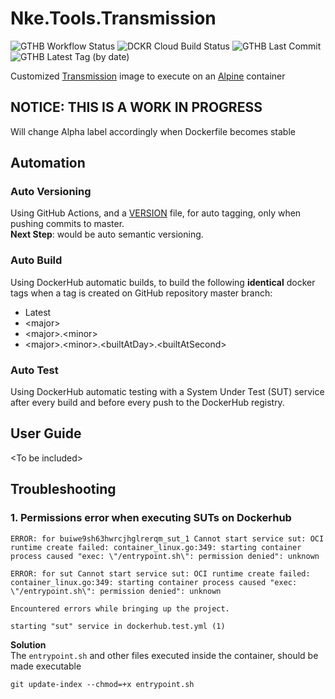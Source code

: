 # Nke.Tools.Transmission 

![GTHB Workflow Status](https://img.shields.io/github/workflow/status/bluekrow-dockerhub/Nke.Tools.Transmission/Auto-Versioning?label=Auto%20Version&logo=github&logoColor=gainsboro)
![DCKR Cloud Build Status](https://img.shields.io/docker/cloud/build/bluekrow/nke-tools-transmission?label=Auto%20Build&logo=docker&logoColor=gainsboro)
![GTHB Last Commit](https://img.shields.io/github/last-commit/bluekrow-dockerhub/Nke.Tools.Transmission?label=Last%20Commit&logo=github&logoColor=gainsboro)
![GTHB Latest Tag (by date)](https://img.shields.io/github/v/tag/bluekrow-dockerhub/Nke.Tools.Transmission?label=Latest%20Tag&logo=github&logoColor=gainsboro)

Customized [Transmission](https://transmissionbt.com/) image to execute on an [Alpine](https://alpinelinux.org) container  

## NOTICE: THIS IS A WORK IN PROGRESS
Will change Alpha label accordingly when Dockerfile becomes stable 

## Automation
### Auto Versioning
Using GitHub Actions, and a [VERSION](VERSION) file, for auto tagging, only when pushing commits to master.  
**Next Step**: would be auto semantic versioning.
### Auto Build
Using DockerHub automatic builds, to build the following **identical** docker tags when a tag is created on GitHub repository master branch:
- Latest
- \<major>
- \<major>.\<minor>
- \<major>.\<minor>.\<builtAtDay>.\<builtAtSecond>
### Auto Test 
Using DockerHub automatic testing with a System Under Test (SUT) service after every build and before every push to the DockerHub registry.

## User Guide
\<To be included>

## Troubleshooting
### 1. Permissions error when executing SUTs on Dockerhub
  ```
  ERROR: for buiwe9sh63hwrcjhglrerqm_sut_1 Cannot start service sut: OCI runtime create failed: container_linux.go:349: starting container process caused "exec: \"/entrypoint.sh\": permission denied": unknown  

  ERROR: for sut Cannot start service sut: OCI runtime create failed: container_linux.go:349: starting container process caused "exec: \"/entrypoint.sh\": permission denied": unknown

  Encountered errors while bringing up the project.

  starting "sut" service in dockerhub.test.yml (1)
  ```
  **Solution**  
The `entrypoint.sh` and other files executed inside the container, should be made executable
```
git update-index --chmod=+x entrypoint.sh
```
